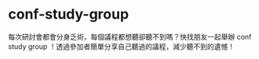 conf-study-group
================

每次研討會都會分身乏術，每個議程都想聽卻聽不到嗎？快找朋友一起舉辦 conf study group ！透過參加者簡單分享自己聽過的議程，減少聽不到的遺憾！